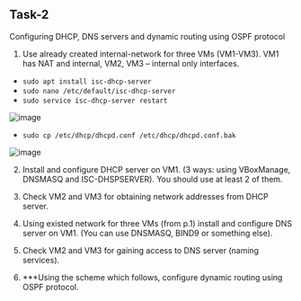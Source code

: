 ## Task-2 ##
Configuring DHCP, DNS servers
and dynamic routing using OSPF protocol

1. Use already created internal-network for three VMs (VM1-VM3). VM1 has NAT and internal,
VM2, VM3 – internal only interfaces.

- `sudo apt install isc-dhcp-server`
- `sudo nano /etc/default/isc-dhcp-server`
- `sudo service isc-dhcp-server restart`

![image](https://github.com/pronetware-it/DevOps_for_Unix/blob/main/linux-network/Task-2/1.gif)

- `sudo cp /etc/dhcp/dhcpd.conf /etc/dhcp/dhcpd.conf.bak`

![image](https://github.com/pronetware-it/DevOps_for_Unix/blob/main/linux-network/Task-2/2.gif)

2. Install and configure DHCP server on VM1.
(3 ways: using VBoxManage, DNSMASQ and ISC-DHSPSERVER).
You should use at least 2 of them.




3. Check VM2 and VM3 for obtaining network addresses from DHCP server.



4. Using existed network for three VMs (from p.1) install and configure DNS server on VM1. (You can
use DNSMASQ, BIND9 or something else).



5. Check VM2 and VM3 for gaining access to DNS server (naming services).




6. ***Using the scheme which follows, configure dynamic routing using OSPF protocol.
